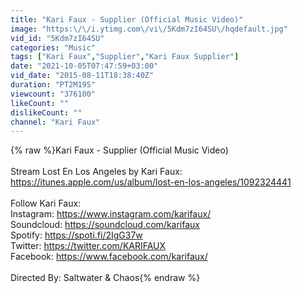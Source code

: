 ```yaml
---
title: "Kari Faux - Supplier (Official Music Video)"
image: "https:\/\/i.ytimg.com\/vi\/5Kdm7zI64SU\/hqdefault.jpg"
vid_id: "5Kdm7zI64SU"
categories: "Music"
tags: ["Kari Faux","Supplier","Kari Faux Supplier"]
date: "2021-10-05T07:47:59+03:00"
vid_date: "2015-08-11T18:38:40Z"
duration: "PT2M19S"
viewcount: "376100"
likeCount: ""
dislikeCount: ""
channel: "Kari Faux"
---
```

{% raw %}Kari Faux - Supplier (Official Music Video)<br /><br />Stream Lost En Los Angeles by Kari Faux:<br /><a rel="nofollow" target="blank" href="https://itunes.apple.com/us/album/lost-en-los-angeles/1092324441">https://itunes.apple.com/us/album/lost-en-los-angeles/1092324441</a><br /><br />Follow Kari Faux:<br />Instagram: <a rel="nofollow" target="blank" href="https://www.instagram.com/karifaux/">https://www.instagram.com/karifaux/</a><br />Soundcloud: <a rel="nofollow" target="blank" href="https://soundcloud.com/karifaux">https://soundcloud.com/karifaux</a><br />Spotify: <a rel="nofollow" target="blank" href="https://spoti.fi/2IgG37w">https://spoti.fi/2IgG37w</a><br />Twitter: <a rel="nofollow" target="blank" href="https://twitter.com/KARIFAUX">https://twitter.com/KARIFAUX</a><br />Facebook: <a rel="nofollow" target="blank" href="https://www.facebook.com/karifaux/">https://www.facebook.com/karifaux/</a><br /><br />Directed By: Saltwater &amp; Chaos{% endraw %}
